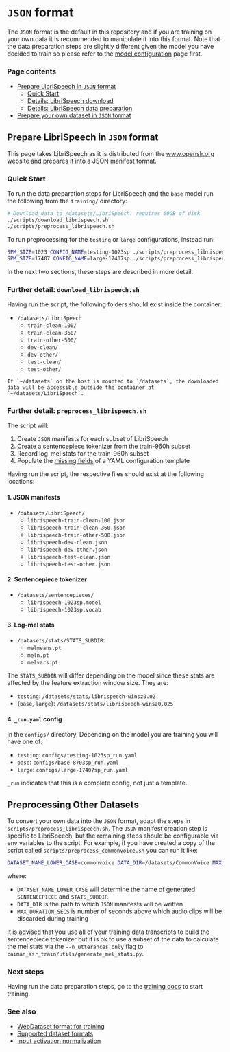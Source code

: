 # `JSON` format

The `JSON` format is the default in this repository and if you are training on your own data it is recommended to manipulate it into this format. Note that the data preparation steps are slightly different given the model you have decided to train so please refer to the [model configuration](model_yaml_configurations.md) page first.

### Page contents

* [Prepare LibriSpeech in `JSON` format](#librispeech_json)
  * [Quick Start](#quick_start)
  * [Details: LibriSpeech download](#download_librispeech_sh)
  * [Details: LibriSpeech data preparation](#preprocess_librispeech_sh)
* [Prepare your own dataset in `JSON` format](#other_datasets_json)

## Prepare LibriSpeech in `JSON` format <a name="librispeech_json"></a>

This page takes LibriSpeech as it is distributed from the www.openslr.org website and prepares it into a JSON manifest format.

### Quick Start <a name="quick_start"></a>

To run the data preparation steps for LibriSpeech and the `base` model run the following from the `training/` directory:

```bash
# Download data to /datasets/LibriSpeech: requires 60GB of disk
./scripts/download_librispeech.sh
./scripts/preprocess_librispeech.sh
```

To run preprocessing for the `testing` or `large` configurations, instead run:

```bash
SPM_SIZE=1023 CONFIG_NAME=testing-1023sp ./scripts/preprocess_librispeech.sh
SPM_SIZE=17407 CONFIG_NAME=large-17407sp ./scripts/preprocess_librispeech.sh
```

In the next two sections, these steps are described in more detail.

### Further detail: `download_librispeech.sh` <a name="download_librispeech_sh"></a>

Having run the script, the following folders should exist inside the container:

* `/datasets/LibriSpeech`
  * `train-clean-100/`
  * `train-clean-360/`
  * `train-other-500/`
  * `dev-clean/`
  * `dev-other/`
  * `test-clean/`
  * `test-other/`

```admonish
If `~/datasets` on the host is mounted to `/datasets`, the downloaded data will be accessible outside the container at `~/datasets/LibriSpeech`.
```

### Further detail: `preprocess_librispeech.sh` <a name="preprocess_librispeech_sh"></a>

The script will:

1. Create `JSON` manifests for each subset of LibriSpeech
2. Create a sentencepiece tokenizer from the train-960h subset
3. Record log-mel stats for the train-960h subset
4. Populate the [missing fields](model_yaml_configurations.md#missing_yaml_fields) of a YAML configuration template

Having run the script, the respective files should exist at the following locations:

#### 1. JSON manifests

* `/datasets/LibriSpeech/`
  * `librispeech-train-clean-100.json`
  * `librispeech-train-clean-360.json`
  * `librispeech-train-other-500.json`
  * `librispeech-dev-clean.json`
  * `librispeech-dev-other.json`
  * `librispeech-test-clean.json`
  * `librispeech-test-other.json`

#### 2. Sentencepiece tokenizer

* `/datasets/sentencepieces/`
  * `librispeech-1023sp.model`
  * `librispeech-1023sp.vocab`

#### 3. Log-mel stats

* `/datasets/stats/STATS_SUBDIR`:
  * `melmeans.pt`
  * `meln.pt`
  * `melvars.pt`

The `STATS_SUBDIR` will differ depending on the model since these stats are affected by the feature extraction window size. They are:

* `testing`: `/datasets/stats/librispeech-winsz0.02`
* {`base`, `large`}: `/datasets/stats/librispeech-winsz0.025`

#### 4. `_run.yaml` config

In the `configs/` directory. Depending on the model you are training you will have one of:

* `testing`: `configs/testing-1023sp_run.yaml`
* `base`: `configs/base-8703sp_run.yaml`
* `large`: `configs/large-17407sp_run.yaml`

`_run` indicates that this is a complete config, not just a template.

## Preprocessing Other Datasets <a name="other_datasets_json">

To convert your own data into the `JSON` format, adapt the steps in `scripts/preprocess_librispeech.sh`. The `JSON` manifest creation step is specific to LibriSpeech, but the remaining steps should be configurable via env variables to the script. For example, if you have created a copy of the script called `scripts/preprocess_commonvoice.sh` you can run it like:

```bash
DATASET_NAME_LOWER_CASE=commonvoice DATA_DIR=/datasets/CommonVoice MAX_DURATION_SECS=10.0 scripts/preprocess_commonvoice.sh
```

where:

* `DATASET_NAME_LOWER_CASE` will determine the name of generated `SENTENCEPIECE` and `STATS_SUBDIR`
* `DATA_DIR` is the path to which `JSON` manifests will be written
* `MAX_DURATION_SECS` is number of seconds above which audio clips will be discarded during training

It is advised that you use all of your training data transcripts to build the sentencepiece tokenizer but it is ok to use a subset of the data to calculate the mel stats via the `--n_utterances_only` flag to `caiman_asr_train/utils/generate_mel_stats.py`.

### Next steps

Having run the data preparation steps, go to the [training docs](./training.md) to start training.

### See also

* [WebDataset format for training](WebDataset_format.md)
* [Supported dataset formats](supported_dataset_formats.md)
* [Input activation normalization](log_mel_feature_normalization.md)
